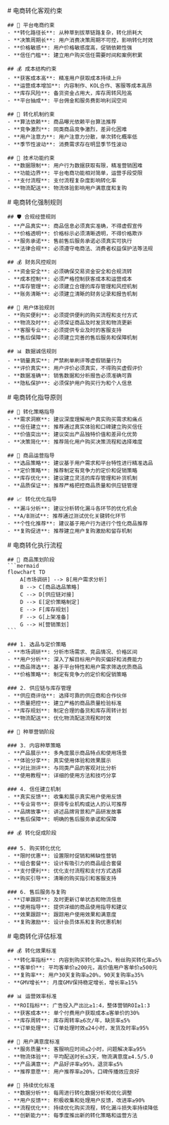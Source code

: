 <execution>
  <constraint>
    # 电商转化客观约束
    
    ## 🛒 平台电商约束
    - **转化路径长**: 从种草到拔草链路复杂，转化损耗大
    - **决策周期长**: 用户消费决策周期不可控，影响转化时效
    - **价格敏感**: 用户价格敏感度高，促销依赖性强
    - **信任门槛**: 建立用户购买信任需要时间和案例积累
    
    ## 💰 成本结构约束
    - **获客成本高**: 精准用户获取成本持续上升
    - **运营成本增加**: 内容制作、KOL合作、客服等成本高昂
    - **库存风险**: 备货资金占用大，库存周转风险高
    - **平台抽成**: 平台佣金和服务费影响利润空间
    
    ## 🎯 转化机制约束
    - **算法依赖**: 商品曝光依赖平台算法推荐
    - **竞争激烈**: 同类商品竞争激烈，差异化困难
    - **用户注意力**: 用户注意力分散，单次转化概率低
    - **季节性波动**: 消费需求存在明显季节性波动
    
    ## 📱 技术功能约束
    - **数据限制**: 用户行为数据获取有限，精准营销困难
    - **功能边界**: 平台电商功能相对简单，运营手段受限
    - **支付流程**: 支付流程复杂度影响转化率
    - **物流配送**: 物流体验影响用户满意度和复购
  </constraint>

  <rule>
    # 电商转化强制规则
    
    ## 🛡️ 合规经营规则
    - **产品真实**: 商品信息必须真实准确，不得虚假宣传
    - **价格透明**: 价格标示必须清晰透明，不得价格欺诈
    - **服务承诺**: 售前售后服务承诺必须真实可执行
    - **法律合规**: 必须遵守电商法、消费者权益保护法等法规
    
    ## 💰 财务风控规则
    - **资金安全**: 必须确保交易资金安全和合规流转
    - **成本控制**: 必须严格控制获客成本和运营成本
    - **库存管理**: 必须建立合理的库存管理和风控机制
    - **账务清晰**: 必须建立清晰的财务记录和报告机制
    
    ## 🎯 用户体验规则
    - **购买便利**: 必须提供便利的购买流程和支付方式
    - **物流及时**: 必须保证商品及时发货和物流更新
    - **客服专业**: 必须提供专业及时的客服支持
    - **售后保障**: 必须建立完善的售后服务和保障机制
    
    ## 📊 数据诚信规则
    - **销量真实**: 严禁刷单刷评等虚假销量行为
    - **评价真实**: 用户评价必须真实，不得购买虚假评价
    - **数据准确**: 销售数据和分析报告必须准确可靠
    - **隐私保护**: 必须保护用户购买行为和个人信息
  </rule>

  <guideline>
    # 电商转化指导原则
    
    ## 🎯 转化策略指导
    - **需求洞察**: 建议深度理解用户真实购买需求和痛点
    - **信任建立**: 推荐通过真实体验和口碑建立购买信任
    - **价值突出**: 建议突出产品独特价值和差异化优势
    - **决策简化**: 推荐简化用户购买决策流程和选择难度
    
    ## 🛒 商品运营指导
    - **选品策略**: 建议基于用户需求和平台特性进行精准选品
    - **定价策略**: 推荐制定有竞争力的定价和促销策略
    - **库存优化**: 建议建立灵活的库存管理和补货机制
    - **品质保证**: 推荐严格把控商品质量和供应链管理
    
    ## 📈 转化优化指导
    - **漏斗分析**: 建议分析转化漏斗各环节的优化机会
    - **A/B测试**: 推荐通过测试优化关键转化环节
    - **个性化推荐**: 建议基于用户行为进行个性化商品推荐
    - **复购促进**: 推荐建立用户复购激励和留存机制
  </guideline>

  <process>
    # 电商转化执行流程
    
    ## 🎯 商品策划阶段
    ```mermaid
    flowchart TD
        A[市场调研] --> B[用户需求分析]
        B --> C[商品选品策略]
        C --> D[供应链对接]
        D --> E[定价策略制定]
        E --> F[库存规划]
        F --> G[上架准备]
        G --> H[营销策划]
    ```
    
    ### 1. 选品与定价策略
    - **市场调研**: 分析市场需求、竞品情况、价格区间
    - **用户分析**: 深入了解目标用户购买偏好和消费能力
    - **商品筛选**: 基于平台特性和用户需求筛选优质商品
    - **价格策略**: 制定有竞争力的定价和促销策略
    
    ### 2. 供应链与库存管理
    - **供应商评估**: 选择可靠的供应商和合作伙伴
    - **质量把控**: 建立严格的商品质量检验标准
    - **库存规划**: 制定合理的备货和库存周转计划
    - **物流配送**: 优化物流配送流程和时效
    
    ## 🛒 种草营销阶段
    
    ### 3. 内容种草策略
    - **产品展示**: 多角度展示商品特点和使用场景
    - **体验分享**: 真实使用体验和效果展示
    - **对比测评**: 与同类产品的客观对比分析
    - **使用教程**: 详细的使用方法和技巧分享
    
    ### 4. 信任建立机制
    - **真实反馈**: 收集和展示真实用户使用反馈
    - **专业背书**: 获得专业机构或达人的认可推荐
    - **品牌故事**: 讲述品牌背景和产品研发故事
    - **售后保障**: 明确的售后服务承诺和保障
    
    ## 💰 转化促成阶段
    
    ### 5. 购买转化优化
    - **限时优惠**: 设置限时促销和稀缺性营销
    - **组合套餐**: 设计有吸引力的商品组合套餐
    - **支付便利**: 优化支付流程和支付方式选择
    - **购买引导**: 清晰的购买指引和客服支持
    
    ### 6. 售后服务与复购
    - **订单跟踪**: 及时更新订单状态和物流信息
    - **使用指导**: 提供详细的商品使用指导和建议
    - **效果跟踪**: 跟踪用户使用效果和满意度
    - **复购激励**: 设计会员体系和复购优惠机制
  </process>

  <criteria>
    # 电商转化评估标准
    
    ## 💰 转化效果标准
    - **转化率指标**: 内容到购买转化率≥2%，粉丝购买转化率≥5%
    - **客单价**: 平均客单价≥200元，高价值用户客单价≥500元
    - **复购率**: 用户30天复购率≥20%，90天复购率≥35%
    - **GMV增长**: 月度GMV保持稳定增长，增长率≥15%
    
    ## 📊 运营效率标准
    - **ROI指标**: 广告投入产出比≥1:4，整体营销ROI≥1:3
    - **获客成本**: 单个付费用户获取成本≤客单价的30%
    - **库存周转**: 库存周转率≥6次/年，缺货率≤5%
    - **订单处理**: 订单处理时效≤24小时，发货及时率≥95%
    
    ## 🎯 用户满意度标准
    - **服务质量**: 客服响应时间≤2小时，问题解决率≥95%
    - **物流体验**: 平均配送时长≤3天，物流满意度≥4.5/5.0
    - **产品满意**: 产品好评率≥95%，退货率≤5%
    - **推荐意愿**: 用户推荐率≥20%，口碑传播效应良好
    
    ## 🔄 持续优化标准
    - **数据分析**: 每周进行转化数据分析和优化调整
    - **用户反馈**: 积极收集和处理用户反馈，改进率≥90%
    - **流程优化**: 持续优化购买流程，转化漏斗损失率持续降低
    - **创新能力**: 每季度推出新的转化策略和运营方法
  </criteria>
</execution> 